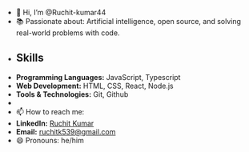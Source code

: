 - 👋 Hi, I’m @Ruchit-kumar44
- 📚 Passionate about: Artificial intelligence, open source, and solving real-world problems with code.
- ## Skills
- **Programming Languages:** JavaScript, Typescript 
- **Web Development:** HTML, CSS, React, Node.js
- **Tools & Technologies:** Git, Github
-
- 📫 How to reach me:
- **LinkedIn:** [Ruchit Kumar](www.linkedin.com/in/ruchit-k539)
- **Email:** ruchitk539@gmail.com
- 😄 Pronouns: he/him

<!---
Ruchit-kumar44/Ruchit-kumar44 is a ✨ special ✨ repository because its `README.md` (this file) appears on your GitHub profile.
You can click the Preview link to take a look at your changes.
--->
